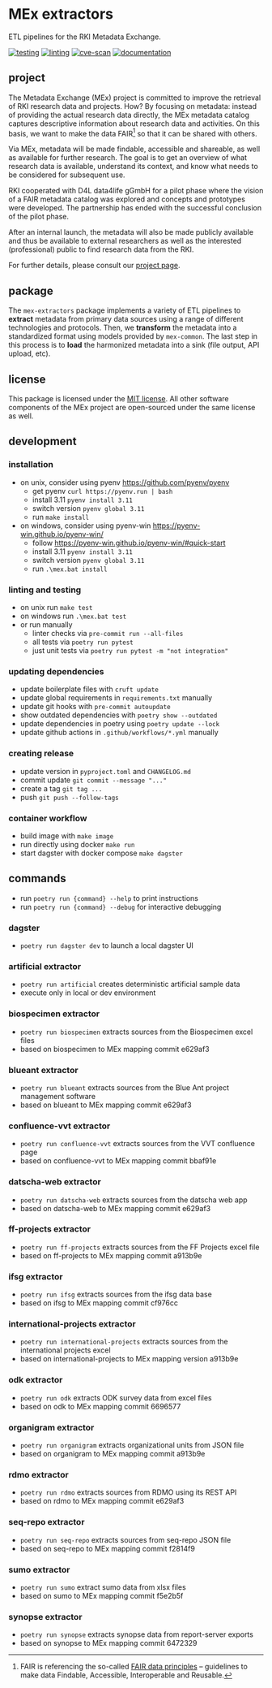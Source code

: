 # MEx extractors

ETL pipelines for the RKI Metadata Exchange.

[![testing](https://github.com/robert-koch-institut/mex-extractors/actions/workflows/testing.yml/badge.svg)](https://github.com/robert-koch-institut/mex-extractors/actions/workflows/testing.yml)
[![linting](https://github.com/robert-koch-institut/mex-extractors/actions/workflows/linting.yml/badge.svg)](https://github.com/robert-koch-institut/mex-extractors/actions/workflows/linting.yml)
[![cve-scan](https://github.com/robert-koch-institut/mex-extractors/actions/workflows/cve-scan.yml/badge.svg)](https://github.com/robert-koch-institut/mex-extractors/actions/workflows/cve-scan.yml)
[![documentation](https://github.com/robert-koch-institut/mex-extractors/actions/workflows/documentation.yml/badge.svg)](https://robert-koch-institut.github.io/mex-extractors)

## project

The Metadata Exchange (MEx) project is committed to improve the retrieval of RKI
research data and projects. How? By focusing on metadata: instead of providing the
actual research data directly, the MEx metadata catalog captures descriptive information
about research data and activities. On this basis, we want to make the data FAIR[^1] so
that it can be shared with others.

Via MEx, metadata will be made findable, accessible and shareable, as well as available
for further research. The goal is to get an overview of what research data is available,
understand its context, and know what needs to be considered for subsequent use.

RKI cooperated with D4L data4life gGmbH for a pilot phase where the vision of a
FAIR metadata catalog was explored and concepts and prototypes were developed.
The partnership has ended with the successful conclusion of the pilot phase.

After an internal launch, the metadata will also be made publicly available and thus be
available to external researchers as well as the interested (professional) public to
find research data from the RKI.

For further details, please consult our
[project page](https://www.rki.de/DE/Content/Forsch/MEx/MEx_node.html).

[^1]: FAIR is referencing the so-called
[FAIR data principles](https://www.go-fair.org/fair-principles/) – guidelines to make
data Findable, Accessible, Interoperable and Reusable.

## package

The `mex-extractors` package implements a variety of ETL pipelines to **extract**
metadata from primary data sources using a range of different technologies and
protocols. Then, we **transform** the metadata into a standardized format using models
provided by `mex-common`. The last step in this process is to **load** the harmonized
metadata into a sink (file output, API upload, etc).

## license

This package is licensed under the [MIT license](/LICENSE). All other software
components of the MEx project are open-sourced under the same license as well.

## development


### installation

- on unix, consider using pyenv https://github.com/pyenv/pyenv
  - get pyenv `curl https://pyenv.run | bash`
  - install 3.11 `pyenv install 3.11`
  - switch version `pyenv global 3.11`
  - run `make install`
- on windows, consider using pyenv-win https://pyenv-win.github.io/pyenv-win/
  - follow https://pyenv-win.github.io/pyenv-win/#quick-start
  - install 3.11 `pyenv install 3.11`
  - switch version `pyenv global 3.11`
  - run `.\mex.bat install`

### linting and testing

- on unix run `make test`
- on windows run `.\mex.bat test`
- or run manually
  - linter checks via `pre-commit run --all-files`
  - all tests via `poetry run pytest`
  - just unit tests via `poetry run pytest -m "not integration"`

### updating dependencies

- update boilerplate files with `cruft update`
- update global requirements in `requirements.txt` manually
- update git hooks with `pre-commit autoupdate`
- show outdated dependencies with `poetry show --outdated`
- update dependencies in poetry using `poetry update --lock`
- update github actions in `.github/workflows/*.yml` manually

### creating release

- update version in `pyproject.toml` and `CHANGELOG.md`
- commit update `git commit --message "..."`
- create a tag `git tag ...`
- push `git push --follow-tags`

### container workflow

- build image with `make image`
- run directly using docker `make run`
- start dagster with docker compose `make dagster`

## commands

- run `poetry run {command} --help` to print instructions
- run `poetry run {command} --debug` for interactive debugging

### dagster

- `poetry run dagster dev` to launch a local dagster UI

### artificial extractor

- `poetry run artificial` creates deterministic artificial sample data
- execute only in local or dev environment

### biospecimen extractor

- `poetry run biospecimen` extracts sources from the Biospecimen excel files
- based on biospecimen to MEx mapping commit e629af3

### blueant extractor

- `poetry run blueant` extracts sources from the Blue Ant project management software
- based on blueant to MEx mapping commit e629af3

### confluence-vvt extractor

- `poetry run confluence-vvt` extracts sources from the VVT confluence page
- based on confluence-vvt to MEx mapping commit bbaf91e

### datscha-web extractor

- `poetry run datscha-web` extracts sources from the datscha web app
- based on datscha-web to MEx mapping commit e629af3

### ff-projects extractor

- `poetry run ff-projects` extracts sources from the FF Projects excel file
- based on ff-projects to MEx mapping commit a913b9e

### ifsg extractor

- `poetry run ifsg` extracts sources from the ifsg data base
- based on ifsg to MEx mapping commit cf976cc

### international-projects extractor

- `poetry run international-projects` extracts sources from the international projects excel
- based on international-projects to MEx mapping version a913b9e

### odk extractor

- `poetry run odk` extracts ODK survey data from excel files
- based on odk to MEx mapping commit 6696577

### organigram extractor

- `poetry run organigram` extracts organizational units from JSON file
- based on organigram to MEx mapping commit a913b9e

### rdmo extractor

- `poetry run rdmo` extracts sources from RDMO using its REST API
- based on rdmo to MEx mapping commit e629af3

### seq-repo extractor

- `poetry run seq-repo` extracts sources from seq-repo JSON file
- based on seq-repo to MEx mapping commit f2814f9

### sumo extractor

- `poetry run sumo` extract sumo data from xlsx files
- based on sumo to MEx mapping commit f5e2b5f

### synopse extractor

- `poetry run synopse` extracts synopse data from report-server exports
- based on synopse to MEx mapping commit 6472329
